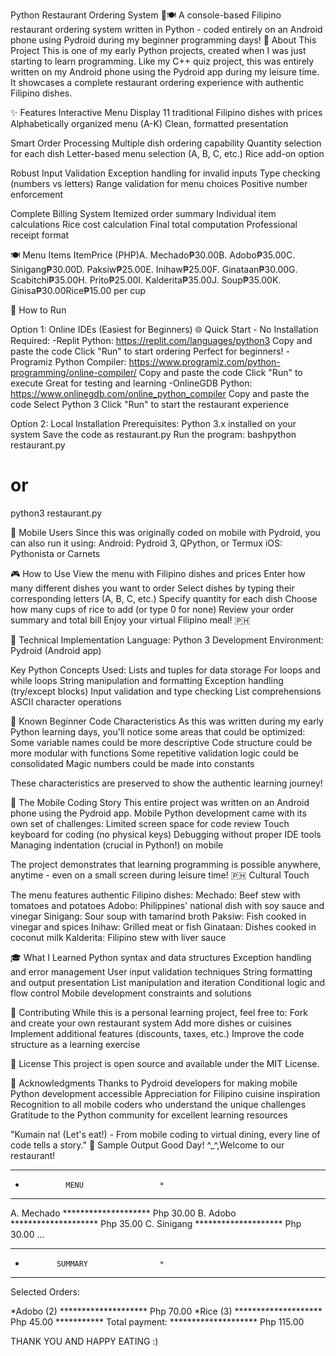 Python Restaurant Ordering System 📱🍽️
A console-based Filipino restaurant ordering system written in Python - coded entirely on an Android phone using Pydroid during my beginner programming days!
🎯 About This Project
This is one of my early Python projects, created when I was just starting to learn programming. Like my C++ quiz project, this was entirely written on my Android phone using the Pydroid app during my leisure time. It showcases a complete restaurant ordering experience with authentic Filipino dishes.

✨ Features
Interactive Menu Display
11 traditional Filipino dishes with prices
Alphabetically organized menu (A-K)
Clean, formatted presentation


Smart Order Processing
Multiple dish ordering capability
Quantity selection for each dish
Letter-based menu selection (A, B, C, etc.)
Rice add-on option


Robust Input Validation
Exception handling for invalid inputs
Type checking (numbers vs letters)
Range validation for menu choices
Positive number enforcement


Complete Billing System
Itemized order summary
Individual item calculations
Rice cost calculation
Final total computation
Professional receipt format



🍽️ Menu Items
ItemPrice (PHP)A. Mechado₱30.00B. Adobo₱35.00C. Sinigang₱30.00D. Paksiw₱25.00E. Inihaw₱25.00F. Ginataan₱30.00G. Scabitchi₱35.00H. Prito₱25.00I. Kalderita₱35.00J. Soup₱35.00K. Ginisa₱30.00Rice₱15.00 per cup

🚀 How to Run

Option 1: Online IDEs (Easiest for Beginners) 🌐
Quick Start - No Installation Required:
-Replit Python: https://replit.com/languages/python3
Copy and paste the code
Click "Run" to start ordering
Perfect for beginners!
-Programiz Python Compiler: https://www.programiz.com/python-programming/online-compiler/
Copy and paste the code
Click "Run" to execute
Great for testing and learning
-OnlineGDB Python: https://www.onlinegdb.com/online_python_compiler
Copy and paste the code
Select Python 3
Click "Run" to start the restaurant experience

Option 2: Local Installation
Prerequisites: Python 3.x installed on your system
Save the code as restaurant.py
Run the program:
bashpython restaurant.py
# or
python3 restaurant.py

📱 Mobile Users
Since this was originally coded on mobile with Pydroid, you can also run it using:
Android: Pydroid 3, QPython, or Termux
iOS: Pythonista or Carnets

🎮 How to Use
View the menu with Filipino dishes and prices
Enter how many different dishes you want to order
Select dishes by typing their corresponding letters (A, B, C, etc.)
Specify quantity for each dish
Choose how many cups of rice to add (or type 0 for none)
Review your order summary and total bill
Enjoy your virtual Filipino meal! 🇵🇭

🔧 Technical Implementation
Language: Python 3
Development Environment: Pydroid (Android app)

Key Python Concepts Used:
Lists and tuples for data storage
For loops and while loops
String manipulation and formatting
Exception handling (try/except blocks)
Input validation and type checking
List comprehensions
ASCII character operations

🐛 Known Beginner Code Characteristics
As this was written during my early Python learning days, you'll notice some areas that could be optimized:
Some variable names could be more descriptive
Code structure could be more modular with functions
Some repetitive validation logic could be consolidated
Magic numbers could be made into constants

These characteristics are preserved to show the authentic learning journey!

📱 The Mobile Coding Story
This entire project was written on an Android phone using the Pydroid app. Mobile Python development came with its own set of challenges:
Limited screen space for code review
Touch keyboard for coding (no physical keys)
Debugging without proper IDE tools
Managing indentation (crucial in Python!) on mobile

The project demonstrates that learning programming is possible anywhere, anytime - even on a small screen during leisure time!
🇵🇭 Cultural Touch

The menu features authentic Filipino dishes:
Mechado: Beef stew with tomatoes and potatoes
Adobo: Philippines' national dish with soy sauce and vinegar
Sinigang: Sour soup with tamarind broth
Paksiw: Fish cooked in vinegar and spices
Inihaw: Grilled meat or fish
Ginataan: Dishes cooked in coconut milk
Kalderita: Filipino stew with liver sauce

🎓 What I Learned
Python syntax and data structures
Exception handling and error management
User input validation techniques
String formatting and output presentation
List manipulation and iteration
Conditional logic and flow control
Mobile development constraints and solutions

🤝 Contributing
While this is a personal learning project, feel free to:
Fork and create your own restaurant system
Add more dishes or cuisines
Implement additional features (discounts, taxes, etc.)
Improve the code structure as a learning exercise

📜 License
This project is open source and available under the MIT License.

🙏 Acknowledgments
Thanks to Pydroid developers for making mobile Python development accessible
Appreciation for Filipino cuisine inspiration
Recognition to all mobile coders who understand the unique challenges
Gratitude to the Python community for excellent learning resources


"Kumain na! (Let's eat!) - From mobile coding to virtual dining, every line of code tells a story."
📸 Sample Output
Good Day! ^_^,Welcome to our restaurant!
*************************************
*              MENU                 *
*************************************
A. Mechado            ******************** Php 30.00
B. Adobo              ******************** Php 35.00
C. Sinigang           ******************** Php 30.00
...
*************************************
*            SUMMARY                *
*************************************
Selected Orders: 

*Adobo              (2) ******************** Php 70.00
*Rice               (3) ******************** Php 45.00
                                     ***********
Total payment:      ******************** Php 115.00

THANK YOU AND HAPPY EATING :)
